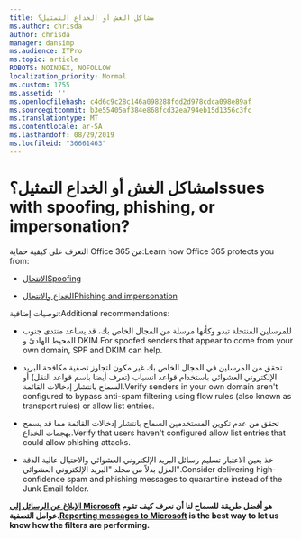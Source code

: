 ```yaml
---
title: مشاكل الغش أو الخداع التمثيل؟
ms.author: chrisda
author: chrisda
manager: dansimp
ms.audience: ITPro
ms.topic: article
ROBOTS: NOINDEX, NOFOLLOW
localization_priority: Normal
ms.custom: 1755
ms.assetid: ''
ms.openlocfilehash: c4d6c9c28c146a098288fdd2d978cdca098e89af
ms.sourcegitcommit: b3e55405af384e868fcd32ea794eb15d1356c3fc
ms.translationtype: MT
ms.contentlocale: ar-SA
ms.lasthandoff: 08/29/2019
ms.locfileid: "36661463"
---
```

# <a name="issues-with-spoofing-phishing-or-impersonation"></a><span data-ttu-id="48bf3-102">مشاكل الغش أو الخداع التمثيل؟</span><span class="sxs-lookup"><span data-stu-id="48bf3-102">Issues with spoofing, phishing, or impersonation?</span></span>

<span data-ttu-id="48bf3-103">التعرف على كيفية حماية Office 365 من:</span><span class="sxs-lookup"><span data-stu-id="48bf3-103">Learn how Office 365 protects you from:</span></span>

- [<span data-ttu-id="48bf3-104">الانتحال</span><span class="sxs-lookup"><span data-stu-id="48bf3-104">Spoofing</span></span>](https://docs.microsoft.com/office365/securitycompliance/anti-spoofing-protection)

- [<span data-ttu-id="48bf3-105">الخداع والانتحال</span><span class="sxs-lookup"><span data-stu-id="48bf3-105">Phishing and impersonation</span></span>](https://docs.microsoft.com/office365/securitycompliance/atp-anti-phishing)

<span data-ttu-id="48bf3-106">توصيات إضافية:</span><span class="sxs-lookup"><span data-stu-id="48bf3-106">Additional recommendations:</span></span>

- <span data-ttu-id="48bf3-107">للمرسلين المنتحلة تبدو وكأنها مرسلة من المجال الخاص بك، قد يساعد منتدى جنوب المحيط الهادئ و DKIM.</span><span class="sxs-lookup"><span data-stu-id="48bf3-107">For spoofed senders that appear to come from your own domain, SPF and DKIM can help.</span></span>

- <span data-ttu-id="48bf3-108">تحقق من المرسلين في المجال الخاص بك غير مكون لتجاوز تصفية مكافحة البريد الإلكتروني العشوائي باستخدام قواعد انسياب (تعرف أيضا باسم قواعد النقل) أو السماح بانتشار إدخالات القائمة.</span><span class="sxs-lookup"><span data-stu-id="48bf3-108">Verify senders in your own domain aren't configured to bypass anti-spam filtering using flow rules (also known as transport rules) or allow list entries.</span></span>

- <span data-ttu-id="48bf3-109">تحقق من عدم تكوين المستخدمين السماح بانتشار إدخالات القائمة مما قد يسمح بهجمات الخداع.</span><span class="sxs-lookup"><span data-stu-id="48bf3-109">Verify that users haven't configured allow list entries that could allow phishing attacks.</span></span>

- <span data-ttu-id="48bf3-110">خذ بعين الاعتبار تسليم رسائل البريد الإلكتروني العشوائي والاحتيال عالية الدقة العزل بدلاً من مجلد "البريد الإلكتروني العشوائي".</span><span class="sxs-lookup"><span data-stu-id="48bf3-110">Consider delivering high-confidence spam and phishing messages to quarantine instead of the Junk Email folder.</span></span>

<span data-ttu-id="48bf3-111">**[الإبلاغ عن الرسائل إلى Microsoft](https://support.office.com/article/b5caa9f1-cdf3-4443-af8c-ff724ea719d2) هو أفضل طريقة للسماح لنا أن نعرف كيف تقوم عوامل التصفية.**</span><span class="sxs-lookup"><span data-stu-id="48bf3-111">**[Reporting messages to Microsoft](https://support.office.com/article/b5caa9f1-cdf3-4443-af8c-ff724ea719d2) is the best way to let us know how the filters are performing.**</span></span>
